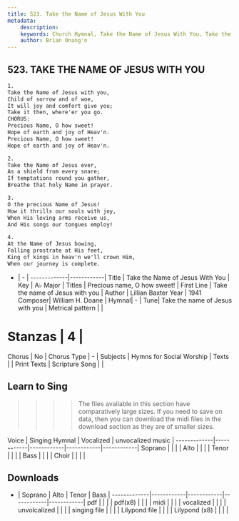 ```yaml
---
title: 523. Take the Name of Jesus With You
metadata:
    description: 
    keywords: Church Hymnal, Take the Name of Jesus With You, Take the name of Jesus with you , Precious name, O how sweet!
    author: Brian Onang'o
---
```



## 523. TAKE THE NAME OF JESUS WITH YOU

```txt
1.
Take the Name of Jesus with you,
Child of sorrow and of woe,
It will joy and comfort give you;
Take it then, where'er you go.
CHORUS:
Precious Name, O how sweet!
Hope of earth and joy of Heav'n.
Precious Name, O how sweet!
Hope of earth and joy of Heav'n.

2.
Take the Name of Jesus ever,
As a shield from every snare;
If temptations round you gather,
Breathe that holy Name in prayer.

3.
O the precious Name of Jesus!
How it thrills our souls with joy,
When His loving arms receive us,
And His songs our tongues employ!

4.
At the Name of Jesus bowing,
Falling prostrate at His feet,
King of kings in heav'n we'll crown Him,
When our journey is complete.
```

- |   -  |
-------------|------------|
Title | Take the Name of Jesus With You |
Key | A♭ Major |
Titles | Precious name, O how sweet! |
First Line | Take the name of Jesus with you  |
Author | Lillian Baxter
Year | 1941
Composer| William H. Doane |
Hymnal|  - |
Tune| Take the name of Jesus with you |
Metrical pattern | |
# Stanzas | 4 |
Chorus | No |
Chorus Type | - |
Subjects | Hymns for Social Worship |
Texts |  |
Print Texts | 
Scripture Song |  |
  
## Learn to Sing

>>>> The files available in this section have comparatively large sizes. If you need to save on data, then you can download the midi files in the download section as they are of smaller sizes.

Voice |  Singing Hymnal | Vocalized | unvocalized music |
-------------|------------|------------|------------|------------|
Soprano | | | |
Alto | | | |
Tenor | | | |
Bass | | | |
Choir | | | |

## Downloads

- |  Soprano | Alto | Tenor | Bass |
-------------|------------|------------|------------|------------|
pdf | | | |
pdf(x8) | | | |
midi | | | |
vocalized | | | |
unvolcalized | | | |
singing file | | | |
Lilypond file | | | |
Lilypond (x8) | | | |
  